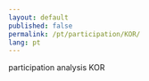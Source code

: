 ```yaml
---
layout: default
published: false
permalink: /pt/participation/KOR/
lang: pt
---
```


participation analysis KOR
